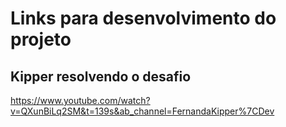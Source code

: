 # Links para desenvolvimento do projeto

## Kipper resolvendo o desafio
https://www.youtube.com/watch?v=QXunBiLq2SM&t=139s&ab_channel=FernandaKipper%7CDev